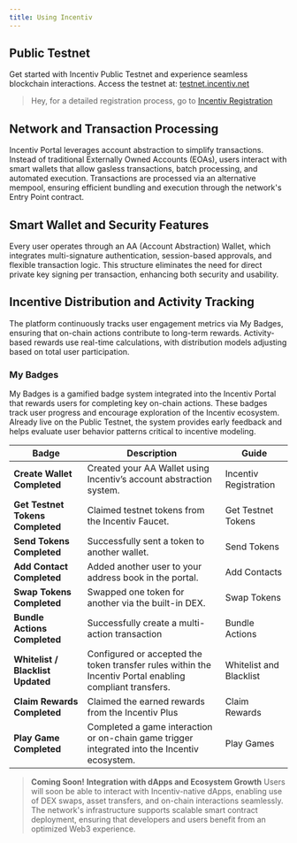 ```yaml
---
title: Using Incentiv
---
```

## Public Testnet

Get started with Incentiv Public Testnet and experience seamless blockchain interactions. Access the testnet at: [testnet.incentiv.net](https://testnet.incentiv.net)

> <Note>Hey, for a detailed registration process, go to [Incentiv Registration](https://slite.com/api/public/notes/2B4ygRivKAhD5t/redirect)</Note>

## Network and Transaction Processing

Incentiv Portal leverages account abstraction to simplify transactions. Instead of traditional Externally Owned Accounts (EOAs), users interact with smart wallets that allow gasless transactions, batch processing, and automated execution. Transactions are processed via an alternative mempool, ensuring efficient bundling and execution through the network's Entry Point contract.

## Smart Wallet and Security Features

Every user operates through an AA (Account Abstraction) Wallet, which integrates multi-signature authentication, session-based approvals, and flexible transaction logic. This structure eliminates the need for direct private key signing per transaction, enhancing both security and usability.

## Incentive Distribution and Activity Tracking

The platform continuously tracks user engagement metrics via My Badges, ensuring that on-chain actions contribute to long-term rewards. Activity-based rewards use real-time calculations, with distribution models adjusting based on total user participation.

### My Badges

My Badges is a gamified badge system integrated into the Incentiv Portal that rewards users for completing key on-chain actions. These badges track user progress and encourage exploration of the Incentiv ecosystem. Already live on the Public Testnet, the system provides early feedback and helps evaluate user behavior patterns critical to incentive modeling.

| Badge                             | Description                                                                                              | Guide                   |
| --------------------------------- | -------------------------------------------------------------------------------------------------------- | ----------------------- |
| **Create Wallet Completed**       | Created your AA Wallet using Incentiv’s account abstraction system.                                      | Incentiv Registration   |
| **Get Testnet Tokens Completed**  | Claimed testnet tokens from the Incentiv Faucet.                                                         | Get Testnet Tokens      |
| **Send Tokens Completed**         | Successfully sent a token to another wallet.                                                             | Send Tokens             |
| **Add Contact Completed**         | Added another user to your address book in the portal.                                                   | Add Contacts            |
| **Swap Tokens Completed**         | Swapped one token for another via the built-in DEX.                                                      | Swap Tokens             |
| **Bundle Actions Completed**      | Successfully create a multi-action transaction                                                           | Bundle Actions          |
| **Whitelist / Blacklist Updated** | Configured or accepted the token transfer rules within the Incentiv Portal enabling compliant transfers. | Whitelist and Blacklist |
| **Claim Rewards Completed**       | Claimed the earned rewards from the Incentiv Plus                                                        | Claim Rewards           |
| **Play Game Completed**           | Completed a game interaction or on-chain game trigger integrated into the Incentiv ecosystem.            | Play Games              |

> <Note>**Coming Soon!**
>**Integration with dApps and Ecosystem Growth**
Users will soon be able to interact with Incentiv-native dApps, enabling use of DEX swaps, asset transfers, and on-chain interactions seamlessly. The network's infrastructure supports scalable smart contract deployment, ensuring that developers and users benefit from an optimized Web3 experience.</Note>